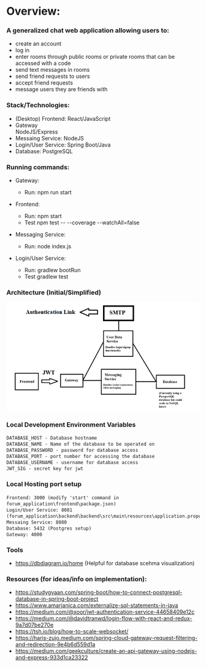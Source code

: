# Overview: #

### A generalized chat web application allowing users to:  ###
* create an account
* log in
* enter rooms through public rooms or private rooms that can be accessed with a code
* send text messages in rooms
* send friend requests to users
* accept friend requests
* message users they are friends with

### Stack/Technologies:
- (Desktop) Frontend:
	React/JavaScript
- Gateway	
	NodeJS/Express
- Messaing Service:
	NodeJS
- Login/User Service:
	Spring Boot/Java
- Database:
	PostgreSQL

### Running commands:
- Gateway:
	- Run:
		npm run start

- Frontend:
	- Run:
		npm start 
	- Test
		npm test -- --coverage --watchAll=false

- Messaging Service:
	- Run:
		node index.js

- Login/User Service:
	- Run:
		gradlew bootRun
	- Test
		gradlew test 

### Architecture (Initial/Simplified)
![Architecture](architecture.png)

### Local Development Environment Variables
	DATABASE_HOST - Database hostname
	DATABASE_NAME - Name of the database to be operated on 
	DATABASE_PASSWORD - password for database access
	DATABASE_PORT - port number for accessing the database
	DATABASE_USERNAME - username for database access
	JWT_SIG - secret key for jwt 
	
### Local Hosting port setup
	Frontend: 3000 (modify 'start' command in forum_application\frontend\package.json)
	Login/User Service: 8081 (forum_application\backend\backend\src\main\resources\application.properties)
	Messaing Service: 8080
	Database: 5432 (Postgres setup)
	Gateway: 4000

### Tools
- https://dbdiagram.io/home (Helpful for database scehma visualization)	

### Resources (for ideas/info on implementation):
- https://studygyaan.com/spring-boot/how-to-connect-postgresql-database-in-spring-boot-project
- https://www.amarjanica.com/externalize-sql-statements-in-java
- https://medium.com/@xoor/jwt-authentication-service-44658409e12c
- https://medium.com/@davidtranwd/login-flow-with-react-and-redux-9a7d07be270e
- https://tsh.io/blog/how-to-scale-websocket/
- https://haris-zujo.medium.com/spring-cloud-gateway-request-filtering-and-redirection-9e4b6d559d1a
- https://medium.com/geekculture/create-an-api-gateway-using-nodejs-and-express-933d1ca23322